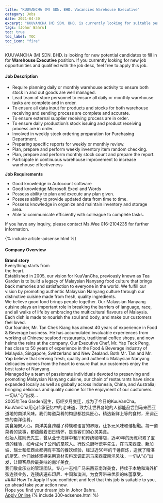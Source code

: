 ```yaml
---
title: "KUUVANCHA (M) SDN. BHD. Vacancies Warehouse Executive" 
category: Jobs 
date: 2021-04-30 
excerpt: "KUUVANCHA (M) SDN. BHD. is currently looking for suitable person to fill in the Warehouse Executive which based in Johor Bahru" 
tags: [Johor Bahru] 
toc: true 
toc_label: TOC 
toc_icon: "fire" 
--- 
```


<p>KUUVANCHA (M) SDN. BHD. is looking for new potential candidates to fill in for <b>Warehouse Executive</b> position. If you currently looking for new job opportunities and qualified with the job desc, feel free to apply this job.
</p><div><div><h4>Job Description</h4></div><div><div><span><div><ul><li>Require planning daily or monthly warehouse activity to ensure both stock in and out goods are well managed.</li><li>Lead team of store personnel to ensure all daily or monthly warehouse tasks are complete and in order.</li><li>To ensure all data input for products and stocks for both warehouse receiving and sending process are complete and accurate.</li><li>To ensure external supplier receiving process are in order.</li><li>To ensure daily production&#8217;s stock issuing and product receiving process are in order.</li><li>Involved in weekly stock ordering preparation for Purchasing Department.</li><li>Preparing specific reports for weekly or monthly review.</li><li>Plan, prepare and perform weekly inventory item random checking.</li><li>Plan, prepare and perform monthly stock count and prepare the report.</li><li>Participate in continuous warehouse improvement to increase warehouse effectiveness&#160;</li></ul><p><strong>Job Requirements</strong></p><ul><li>Good knowledge in Autocount software</li><li>Good knowledge Microsoft Excel and Words</li><li>Possess ability to plan and execute any plan given.</li><li>Possess ability to provide updated data from time to time.</li><li>Possess knowledge in organize and maintain inventory and storage area.</li><li>Able to communicate efficiently with colleague to complete tasks.</li></ul><p>If you have any inquiry, please contact Ms.Wee 016-2104235 for further information.</p></div></span></div></div></div> 
{% include article-adsense.html %} 
<div><div><h4>Company Overview</h4></div><div><div><span><div><div>
<div>
<div><strong>Brand story</strong></div>
<div>Everything starts from</div>
<div>the heart.</div>
<div>Established in 2005, our vision for KuuVanCha, previously known as Tea Garden is to build a legacy of Malaysian Nanyang food culture that brings back memories and satisfaction to everyone in the world. We fulfill our vision by promoting authentic Malaysian Nanyang culture through our distinctive cuisine made from fresh, quality ingredients.</div>
<div>We believe good food brings people together. Our Malaysian Nanyang cuisine plays an important role in breaking the barriers of language, race, and all walks of life by embracing the multicultural flavours of Malaysia. Each dish is made to nourish the soul and body, and make our customers feel loved.</div>
<div>Our founder, Mr. Tan Chek Kiang has almost 40 years of experience in Food &amp; Beverage business. He has accumulated invaluable experiences from working at Chinese seafood restaurants, traditional coffee shops, and now helms the reins at the company. Our Executive Chef, Mr. Yap Teck Peng, has close to 50 years of experience in the Food &amp; Beverage industry of Malaysia, Singapore, Switzerland and New Zealand. Both Mr. Tan and Mr. Yap believe that serving fresh, quality and authentic Malaysian Nanyang delicacies comes from the heart to ensure that our customers enjoy the best taste of Nanyang.</div>
<div>Managed by a team of passionate individuals devoted to preserving and promoting Malaysian Nanyang cuisine, our chain of restaurants have since expanded locally as well as globally across Indonesia, China, and Australia; bringing delicious and quality cuisine for the enjoyment of our customers.</div>
<div>&#19968;&#20999;&#20174;&#8220;&#24515;&#8221;&#20986;&#21457;...</div>
<div>2005&#24180;Tea Garden&#35806;&#29983;&#65292;&#21382;&#32463;&#23681;&#26376;&#21464;&#36801;&#65292;&#25104;&#20026;&#20102;&#20170;&#26085;&#30340;KuuVanCha&#12290;KuuVanCha&#29992;&#24515;&#20256;&#25215;&#35760;&#24518;&#20013;&#30340;&#32769;&#21619;&#36947;&#65292;&#33268;&#21147;&#35753;&#19990;&#30028;&#21508;&#22320;&#30340;&#20154;&#37117;&#33021;&#21697;&#23581;&#21040;&#39532;&#26469;&#35199;&#20122;&#36947;&#22320;&#30340;&#21335;&#27915;&#39118;&#21619;&#12290;&#25105;&#20204;&#27599;&#36947;&#33756;&#32948;&#30340;&#26500;&#24605;&#37117;&#29420;&#20855;&#21280;&#24515;&#65292;&#31934;&#36873;&#26032;&#40092;&#19978;&#31561;&#30340;&#39135;&#26448;&#65292;&#28921;&#35843;&#27491;&#23447;&#30340;&#21335;&#27915;&#20339;&#32948;&#12290;</div>
<div>&#32654;&#39135;&#20957;&#32858;&#20154;&#24515;&#12290;&#21335;&#27915;&#32654;&#39135;&#36328;&#36234;&#20102;&#31181;&#26063;&#21644;&#35821;&#35328;&#30340;&#30028;&#38480;&#65292;&#35753;&#22810;&#20803;&#39118;&#21619;&#21644;&#35856;&#30456;&#34701;&#12290;&#27599;&#19968;&#36947;&#33756;&#32948;&#30340;&#25925;&#20107;&#65292;&#37117;&#34164;&#34255;&#30528;&#26087;&#26085;&#24773;&#24576;&#65292;&#26159;&#39135;&#23458;&#20204;&#30340;&#24515;&#28789;&#32654;&#39135;&#12290;</div>
<div>&#21019;&#22987;&#20154;&#38472;&#21017;&#20809;&#20808;&#29983;&#65292;&#26366;&#20174;&#19994;&#20110;&#28023;&#40092;&#20013;&#39184;&#21381;&#21644;&#20256;&#32479;&#21654;&#21857;&#24215;&#65292;&#36817;40&#24180;&#30340;&#21382;&#32451;&#31215;&#32047;&#20102;&#23453;&#36149;&#30340;&#32463;&#39564;&#65292;&#22914;&#20170;&#25104;&#20026;&#20102;&#20844;&#21496;&#30340;&#25484;&#33333;&#20154;&#12290;&#34892;&#25919;&#24635;&#21416;&#21494;&#24499;&#24179;&#20808;&#29983;&#65292;&#22312;&#39532;&#26469;&#35199;&#20122;&#12289;&#26032;&#21152;&#22369;&#12289;&#29790;&#22763;&#21644;&#32445;&#35199;&#20848;&#37117;&#25317;&#26377;&#20016;&#23500;&#30340;&#39184;&#39278;&#32463;&#39564;&#65292;&#32463;&#36807;&#36817;50&#24180;&#30340;&#21315;&#38180;&#30334;&#28860;&#65292;&#36896;&#23601;&#20102;&#31934;&#28251;&#30340;&#21416;&#33402;&#12290;&#20182;&#20204;&#22987;&#32456;&#22362;&#25345;&#37319;&#29992;&#30495;&#26448;&#23454;&#26009;&#28921;&#35843;&#27491;&#23447;&#39532;&#26469;&#35199;&#20122;&#21335;&#27915;&#39118;&#21619;&#65292;&#19968;&#20999;&#20174;&#8220;&#24515;&#8221;&#20986;&#21457;&#65292;&#35753;&#39038;&#23458;&#21697;&#23581;&#26368;&#32654;&#21619;&#30340;&#21335;&#27915;&#32654;&#39135;&#12290;</div>
<div>&#25105;&#20204;&#25964;&#19994;&#20048;&#19994;&#30340;&#31649;&#29702;&#22242;&#38431;&#65292;&#19987;&#24515;&#19968;&#24535;&#25512;&#24191;&#39532;&#26469;&#35199;&#20122;&#21335;&#27915;&#32654;&#39135;&#65292;&#25345;&#32493;&#20110;&#26412;&#22320;&#21644;&#28023;&#22806;&#25193;&#24352;&#36830;&#38145;&#19994;&#21153;&#65292;&#36830;&#38145;&#24215;&#36941;&#24067;&#21360;&#23612;&#12289;&#20013;&#22269;&#21644;&#28595;&#27954;&#65292;&#20026;&#39135;&#23458;&#24102;&#26469;&#20248;&#36136;&#30340;&#21619;&#34174;&#20139;&#21463;&#12290;</div>
</div>
</div></div></span></div></div></div> 
#### How To Apply 
If you confident and feel that this job is suitable to you, go ahead take your action now. <br/> 
Hope you find your dream job in Johor Bahru. <br/> 
<a href="https://www.jobstreet.com.my/en/job/warehouse-executive-4553236?jobId=jobstreet-my-job-4553236&" class="btn btn--info" target="_blank" rel="nofollow noopenner">Apply Online</a> 
{% include 300-adsense.html %} 